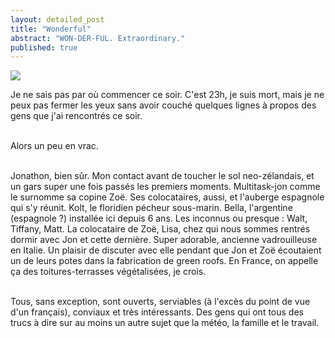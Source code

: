 ```yaml
---
layout: detailed_post
title: "Wonderful"
abstract: "WON-DER-FUL. Extraordinary."
published: true
---
```


[<img class="landscape" src="https://lh3.googleusercontent.com/sAeILDDggwruuq7X0nDYAuZU_dTmepfwR89lzlZTu3cI1gnXHpcYVNKlh26BwjZR8mcc-OnVZXk3mvveoDIvsyLnYLb8udAQBm1cHz7-hlag6irCgtki8xPP83fHLLcni8Qzi3ekHYXI_O3ZIjDwzaGl1Ug2et-DT_y7Smx2668Jz1OXzqHsm51qSPDOKS7zTJ9hlE1ReNBXyimEBSjTBKU3tMgy0FDmsvpwtrF-D-QgBIm-lOykl30t3bN2MpGcujx9WYLFmvo9xuScYqSgsyBkM2RTL1kY__kXRNsJPPVX5VUXWJWlvYhza9e0yV3f6sora6_pwXu40QVbQUfr1Vr19D4PBZNipZg7vEWJ1jSU-OF9_2BUUWnGj-oixLTnWMg2sW06uHA-I1BshuZiSTPmUbQdNVMIQoSjWc8UB1EI5ma61AVx0_3gvIo9ax2yXm6LZzE85dHQaNoMbHMsUk7sgehEe6RkU-dAH17sfOfguPKaYZzNmTD_OYqwpXlTt3PpAQ4YFns2sPaJ92FqSdhEo1frd3DpS4pD9AlVFqv4YWZbJ-8wyOc6_TG9MiWYLMZm7daKq4K42xrMo3YSOJwq3K4-tJqDALaDdV9lCBdxf8GKlDao=w2162-h1434-no">](https://goo.gl/photos/h3uBjgAZH7aUeHav7)

Je ne sais pas par où commencer ce soir. C'est 23h, je suis mort, mais je ne peux pas fermer les yeux sans avoir couché quelques lignes à propos des gens que j'ai rencontrés ce soir.
<br />
<br />

Alors un peu en vrac.
<br />
<br />

Jonathon, bien sûr. Mon contact avant de toucher le sol neo-zélandais, et un gars super une fois passés les premiers moments. Multitask-jon comme le surnomme sa copine Zoë. Ses colocataires, aussi, et l'auberge espagnole qui s'y réunit.
Kolt, le floridien pécheur sous-marin. Bella, l'argentine (espagnole ?) installée ici depuis 6 ans. Les inconnus ou presque : Walt, Tiffany, Matt.
La colocataire de Zoë, Lisa, chez qui nous sommes rentrés dormir avec Jon et cette dernière. Super adorable, ancienne vadrouilleuse en Italie. Un plaisir de discuter avec elle pendant que Jon et Zoë écoutaient un de leurs potes dans la fabrication de green roofs. En France, on appelle ça des toitures-terrasses végétalisées, je crois.
<br />
<br />

Tous, sans exception, sont ouverts, serviables (à l'excès du point de vue d'un français), conviaux et très intéressants. Des gens qui ont tous des trucs à dire sur au moins un autre sujet que la météo, la famille et le travail.
